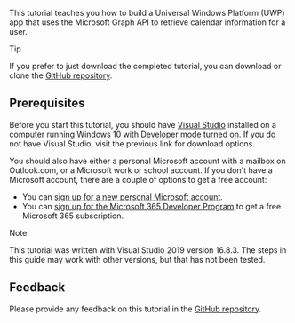 <!-- markdownlint-disable MD002 MD041 -->

This tutorial teaches you how to build a Universal Windows Platform (UWP) app that uses the Microsoft Graph API to retrieve calendar information for a user.

> [!TIP]
> If you prefer to just download the completed tutorial, you can download or clone the [GitHub repository](https://github.com/microsoftgraph/msgraph-training-uwp).

## Prerequisites

Before you start this tutorial, you should have [Visual Studio](https://visualstudio.microsoft.com/vs/) installed on a computer running Windows 10 with [Developer mode turned on](https://docs.microsoft.com/windows/uwp/get-started/enable-your-device-for-development). If you do not have Visual Studio, visit the previous link for download options.

You should also have either a personal Microsoft account with a mailbox on Outlook.com, or a Microsoft work or school account. If you don't have a Microsoft account, there are a couple of options to get a free account:

- You can [sign up for a new personal Microsoft account](https://signup.live.com/signup?wa=wsignin1.0&rpsnv=12&ct=1454618383&rver=6.4.6456.0&wp=MBI_SSL_SHARED&wreply=https://mail.live.com/default.aspx&id=64855&cbcxt=mai&bk=1454618383&uiflavor=web&uaid=b213a65b4fdc484382b6622b3ecaa547&mkt=E-US&lc=1033&lic=1).
- You can [sign up for the Microsoft 365 Developer Program](https://developer.microsoft.com/microsoft-365/dev-program) to get a free Microsoft 365 subscription.

> [!NOTE]
> This tutorial was written with Visual Studio 2019 version 16.8.3. The steps in this guide may work with other versions, but that has not been tested.

## Feedback

Please provide any feedback on this tutorial in the [GitHub repository](https://github.com/microsoftgraph/msgraph-training-uwp).
